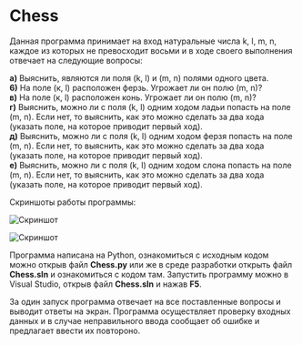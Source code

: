 # Chess
Данная программа принимает на вход натуральные числа k, l, m, n, каждое из которых не превосходит восьми и в ходе своего выполнения отвечает на следующие вопросы:      

**а)** Выяснить, являются ли поля (k, l) и (m, n) полями одного цвета.  
**6)** На поле (к, l) расположен ферзь. Угрожает ли он полю (m, n)?  
**в)** На поле (к, l) расположен конь. Угрожает ли он полю (m, n)?   
**г)** Выяснить, можно ли с поля (k, l) одним ходом ладьи попасть на поле (m, n). Если нет, то выяснить, как это можно сделать за два хода (указать поле, на которое приводит первый ход).  
**д)** Выяснить, можно ли с поля (k, l) одним ходом ферзя попасть на поле (m, n). Если нет, то выяснить, как это можно сделать за два хода (указать поле, на которое приводит первый ход).   
**е)** Выяснить, можно ли с поля (k, l) одним ходом слона попасть на поле (m, n). Если нет, то выяснить, как это можно сделать за два хода (указать поле, на которое приводит первый ход).  

Скриншоты работы программы:

![Скриншот](https://sun9-59.userapi.com/impg/ZQT0jpCdT7S6eLi_ynEPjleodk4JaMNP0c9SHQ/KuRmKgnhsVQ.jpg?size=979x512&quality=96&proxy=1&sign=2d6fd3c383fb90a5154efdec6a673e20)

![Скриншот](https://sun9-11.userapi.com/impg/zrjvGjv6h36bqWHI7ltCadY58JvJ-emQFeM7rQ/u4bg3QuCp1I.jpg?size=979x512&quality=96&proxy=1&sign=2862fc01a8b541897cbb6b1bd2aa867e)

Программа написана на Python, ознакомиться с исходным кодом можно открыв файл **Chess.py** или же в среде разработки открыть файл **Chess.sln** и ознакомиться с кодом там.
Запустить программу можно в Visual Studio, открыв файл **Chess.sln** и нажав **F5**.

За один запуск программа отвечает на все поставленные вопросы и выводит ответы на экран.
Программа осуществляет проверку входных данных и в случае неправильного ввода сообщает об ошибке и предлагает ввести их повтороно.
